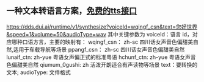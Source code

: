 ## 一种文本转语言方案，[免费的tts接口](https://czyt.tech/post/a-free-tts-api/)
https://dds.dui.ai/runtime/v1/synthesize?voiceId=wqingf_csn&text=您好世界&speed=1&volume=50&audioType=wav
其中关键参数为
voiceId：语言 id，对应哪种口语方言，主要的映射有：
wqingf_csn： zh-sc 四川话女声音色偏甜美自然,适用于车载导航等场景
ppangf_csn： zh-sc 四川话女声音色偏甜美自然
lunaif_ctn: zh-yue 粤语女声偏正式的标准粤语
hchunf_ctn: zh-yue 粤语女声音色偏甜美自然
qiumum_0gushi: zh 活泼开朗适合有声读物等场景
text：要转换的文本;
audioType: 文件格式



